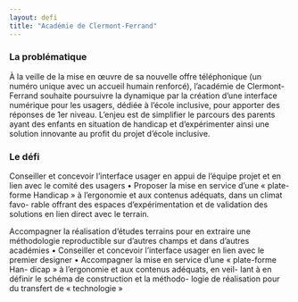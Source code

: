 ```yaml
---
layout: defi
title: "Académie de Clermont-Ferrand"
---
```



### La problématique 

À la veille de la mise en œuvre de sa nouvelle offre téléphonique (un numéro unique avec un accueil humain renforcé), l’académie de Clermont-Ferrand souhaite poursuivre la dynamique par la création d’une interface numérique pour les usagers, dédiée à l’école inclusive, pour apporter des réponses de 1er niveau. L’enjeu est de simplifier le parcours des parents ayant des enfants en situation de handicap et d’expérimenter ainsi une solution innovante au profit du projet d’école inclusive.

### Le défi

Conseiller et concevoir l’interface usager en appui de l’équipe
projet et en lien avec le comité des usagers
• Proposer la mise en service d’une « plate-forme Handicap » à
l’ergonomie et aux contenus adéquats, dans un climat favo-
rable offrant des espaces d’expérimentation et de validation
des solutions en lien direct avec le terrain.

Accompagner la réalisation d’études terrains pour en
extraire une méthodologie reproductible sur d’autres
champs et dans d’autres académies
• Conseiller et concevoir l’interface usager en lien avec le
premier designer
• Accompagner la mise en service d’une « plate-forme Han-
dicap » à l’ergonomie et aux contenus adéquats, en veil-
lant à en définir le schéma de construction et la méthodo-
logie de réalisation pour du transfert de « technologie »
